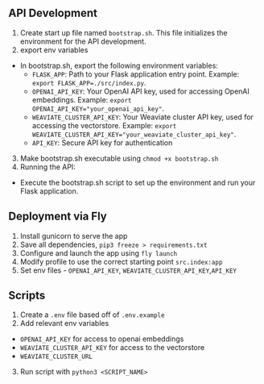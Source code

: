 ## API Development

1. Create start up file named `bootstrap.sh`. This file initializes the environment for the API development.
2. export env variables

-   In bootstrap.sh, export the following environment variables:
    -   `FLASK_APP`: Path to your Flask application entry point. Example: `export FLASK_APP=./src/index.py`.
    -   `OPENAI_API_KEY`: Your OpenAI API key, used for accessing OpenAI embeddings. Example: `export OPENAI_API_KEY="your_openai_api_key"`.
    -   `WEAVIATE_CLUSTER_API_KEY`: Your Weaviate cluster API key, used for accessing the vectorstore. Example: `export WEAVIATE_CLUSTER_API_KEY="your_weaviate_cluster_api_key"`.
    -   `API_KEY`: Secure API key for authentication

3. Make bootstrap.sh executable using `chmod +x bootstrap.sh`
4. Running the API:

-   Execute the bootstrap.sh script to set up the environment and run your Flask application.

## Deployment via Fly

1. Install gunicorn to serve the app
2. Save all dependencies, `pip3 freeze > requirements.txt`
3. Configure and launch the app using `fly launch`
4. Modify profile to use the correct starting point `src.index:app`
5. Set env files - `OPENAI_API_KEY`, `WEAVIATE_CLUSTER_API_KEY`,`API_KEY`

## Scripts

1. Create a `.env` file based off of `.env.example`
2. Add relevant env variables

-   `OPENAI_API_KEY` for access to openai embeddings
-   `WEAVIATE_CLUSTER_API_KEY` for access to the vectorstore
-   `WEAVIATE_CLUSTER_URL`

3. Run script with `python3 <SCRIPT_NAME>`
